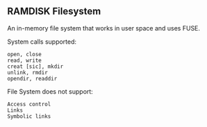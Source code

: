 RAMDISK Filesystem
------------------

An in-memory file system that works in user space and uses FUSE.

System calls supported:

	open, close
	read, write
	creat [sic], mkdir
	unlink, rmdir
	opendir, readdir
	

File System does not support:
	
	Access control
	Links
	Symbolic links

